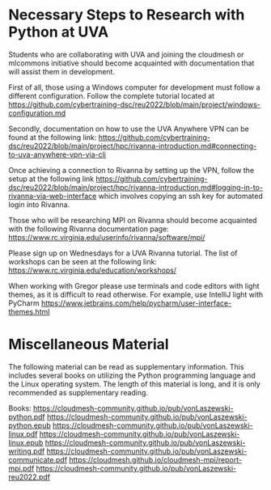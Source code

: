 # Necessary Steps to Research with Python at UVA

Students who are collaborating with UVA and joining the cloudmesh
or mlcommons initiative should become acquainted with documentation
that will assist them in development.

First of all, those using a Windows computer for development must
follow a different configuration. Follow the complete tutorial located
at <https://github.com/cybertraining-dsc/reu2022/blob/main/project/windows-configuration.md>

Secondly, documentation on how to use the UVA Anywhere VPN
can be found at the following link: <https://github.com/cybertraining-dsc/reu2022/blob/main/project/hpc/rivanna-introduction.md#connecting-to-uva-anywhere-vpn-via-cli>

Once achieving a connection to Rivanna by setting up the VPN,
follow the setup at the following link <https://github.com/cybertraining-dsc/reu2022/blob/main/project/hpc/rivanna-introduction.md#logging-in-to-rivanna-via-web-interface> which involves copying an ssh key for automated login
into Rivanna.

Those who will be researching MPI on Rivanna should become acquainted
with the following Rivanna documentation page: <https://www.rc.virginia.edu/userinfo/rivanna/software/mpi/>

Please sign up on Wednesdays for a UVA Rivanna tutorial. The list of
workshops can be seen at the following link: <https://www.rc.virginia.edu/education/workshops/>

When working with Gregor please use terminals and code editors with
light themes, as it is difficult to read otherwise. For example,
use IntelliJ light with PyCharm https://www.jetbrains.com/help/pycharm/user-interface-themes.html

# Miscellaneous Material

The following material can be read as supplementary information.
This includes several books on utilizing the Python programming
language and the Linux operating system. The length of this
material is long, and it is only recommended as supplementary
reading.

Books:
https://cloudmesh-community.github.io/pub/vonLaszewski-python.pdf
https://cloudmesh-community.github.io/pub/vonLaszewski-python.epub
https://cloudmesh-community.github.io/pub/vonLaszewski-linux.pdf
https://cloudmesh-community.github.io/pub/vonLaszewski-linux.epub
https://cloudmesh-community.github.io/pub/vonLaszewski-writing.pdf
https://cloudmesh-community.github.io/pub/vonLaszewski-communicate.pdf
https://cloudmesh.github.io/cloudmesh-mpi/report-mpi.pdf
https://cloudmesh-community.github.io/pub/vonLaszewski-reu2022.pdf

